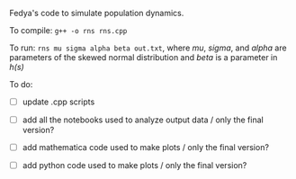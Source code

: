 Fedya's code to simulate population dynamics. 

To compile: `g++ -o rns rns.cpp`

To run: `rns mu sigma alpha beta out.txt`, where *mu*, *sigma*, and *alpha* are parameters of the skewed normal distribution and *beta* is a parameter in *h(s)*  
   
    
To do:  
- [ ] update .cpp scripts
- [ ] add all the notebooks used to analyze output data / only the final version?
- [ ] add mathematica code used to make plots / only the final version?
- [ ] add python code used to make plots / only the final version?

